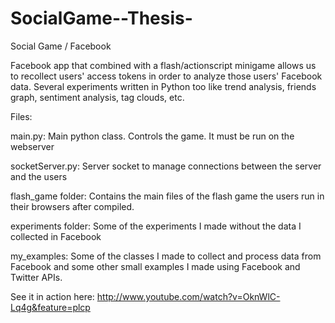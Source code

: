 SocialGame--Thesis-
===================

Social Game / Facebook

Facebook app that combined with a flash/actionscript minigame allows us to recollect users' access tokens in order to analyze those users' Facebook data. Several experiments written in Python too like trend analysis, friends graph, sentiment analysis, tag clouds, etc.

Files:

main.py: Main python class. Controls the game. It must be run on the webserver

socketServer.py: Server socket to manage connections between the server and the users

flash_game folder: Contains the main files of the flash game the users run in their browsers after compiled.

experiments folder: Some of the experiments I made without the data I collected in Facebook

my_examples: Some of the classes I made to collect and process data from Facebook and some other small examples I made using Facebook and Twitter APIs. 

See it in action here: http://www.youtube.com/watch?v=OknWlC-Lq4g&feature=plcp